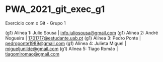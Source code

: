 # PWA_2021_git_exec_g1
Exercício com o Git - Grupo 1

(g1) Alínea 1: Julio Sousa | info.juliosousa@gmail.com
(g1) Alínea 2: André Nogueira | 1701717@estudante.uab.pt
(g1) Alínea 3: Pedro Ponte | pedroponte1989@gmail.com
(g1) Alínea 4: Julieta Miguel | migueljunilde@gmail.com
(g1) Alínea 5: Tiago Romão | tiagomlromao@gmail.com

